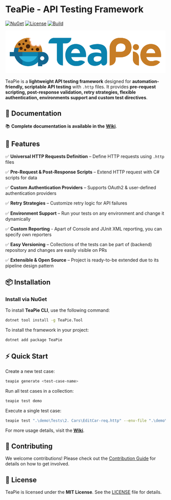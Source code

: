 # TeaPie - API Testing Framework

[![NuGet](https://img.shields.io/nuget/v/TeaPie)](https://www.nuget.org/packages/TeaPie/)
[![License](https://img.shields.io/github/license/Kros-sk/TeaPie)](LICENSE)
[![Build](https://github.com/Kros-sk/TeaPie/actions/workflows/pipeline.yml/badge.svg)](https://github.com/Kros-sk/TeaPie/actions)

![Logo](logo.png)

TeaPie is a **lightweight API testing framework** designed for **automation-friendly, scriptable API testing** with `.http` files.
It provides **pre-request scripting, post-response validation, retry strategies, flexible authentication, environments support and custom test directives**.

## 📖 Documentation

📚 **Complete documentation is available in the** **[Wiki](https://kros-sk.github.io/TeaPie/docs/introduction.html)**.

## 🚀 Features

✅ **Universal HTTP Requests Definition** – Define HTTP requests using `.http` files

✅ **Pre-Request & Post-Response Scripts** – Extend HTTP request with C# scripts for data

✅ **Custom Authentication Providers** – Supports OAuth2 & user-defined authentication providers

✅ **Retry Strategies** – Customize retry logic for API failures

✅ **Environment Support** – Run your tests on any environment and change it dynamically

✅ **Custom Reporting** - Apart of Console and JUnit XML reporting, you can specify own reporters

✅ **Easy Versioning** – Collections of the tests can be part of (backend) repository and changes are easily visible on PRs

✅ **Extensible & Open Source** – Project is ready-to-be extended due to its pipeline design pattern

## 📦 Installation

### Install via NuGet

To install **TeaPie CLI**, use the following command:

```sh
dotnet tool install -g TeaPie.Tool
```

To install the framework in your project:

```sh
dotnet add package TeaPie
```

## ⚡ Quick Start

Create a new test case:

```sh
teapie generate <test-case-name>
```

Run all test cases in a collection:

```sh
teapie test demo
```

Execute a single test case:

```sh
teapie test ".\demo\Tests\2. Cars\EditCar-req.http" --env-file ".\demo\demo-env.json" i- ".\demo\init.csx"
```

For more usage details, visit the **[Wiki](https://kros-sk.github.io/TeaPie/docs/introduction.html)**.

## 🤝 Contributing

We welcome contributions! Please check out the [Contribution Guide](CONTRIBUTING.md) for details on how to get involved.

## 📝 License

TeaPie is licensed under the **MIT License**. See the [LICENSE](LICENSE) file for details.
